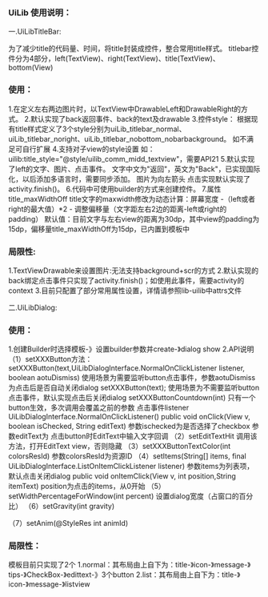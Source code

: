  ### UiLib 使用说明：
一.UiLibTitleBar:

为了减少title的代码量、时间，将title封装成控件，整合常用title样式。
titlebar控件分为4部分，left(TextView)、right(TextView)、title(TextView)、bottom(View)

### 使用：
1.在定义左右两边图片时，以TextView中DrawableLeft和DrawableRight的方式。
2.默认实现了back返回事件、back的text及drawable
3.控件style：
根据现有title样式定义了3个style分别为uiLib_titlebar_normal、uiLib_titlebar_noright、uiLib_titlebar_nobottom_nobarbackground。
如不满足可自行扩展
4.支持对子view的style设置
如：uilib:title_style="@style/uilib_comm_midd_textview"，需要API21
5.默认实现了left的文字、图片、点击事件。
文字中文为"返回"，英文为"Back"，已实现国际化，以后添加多语言时，需要同步添加。
图片为向左箭头
点击实现默认实现了activity.finish()。
6.代码中可使用builder的方式来创建控件。
7.属性title_maxWidthOff
title文字的maxwidth修改为动态计算：屏幕宽度 -（left或者right的最大值）*2 - 调整偏移量（文字距左右2边的距离-left或right的padding）
默认值：目前文字与左右view的距离为30dp，其中view的padding为15dp，偏移量title_maxWidthOff为15dp，已内置到模板中

### 局限性:
1.TextViewDrawable来设置图片:无法支持background+scr的方式
2.默认实现的back绑定点击事件只实现了activity.finish()；如使用此事件，需要activity的context
3.目前只配置了部分常用属性设置，详情请参照lib-uilib中attrs文件

二.UiLibDialog:
### 使用：
1.创建Builder时选择模板-》设置builder参数并create-》dialog show
2.API说明
（1）setXXXButton方法：
setXXXButton(text,UiLibDialogInterface.NormalOnClickListener listener, boolean aotuDismiss)
使用场景为需要监听button点击事件，参数aotuDismiss为点击后是否自动关闭dialog
setXXXButton(text);
使用场景为不需要监听button点击事件，默认实现点击后关闭dialog
setXXXButtonCountdown(int)
只有一个button生效，多次调用会覆盖之前的参数
点击事件listener
UiLibDialogInterface.NormalOnClickListener()
public void onClick(View v, boolean isChecked, String editText)
参数ischecked为是否选择了checkbox
参数editText为 点击button时EditText中输入文字回调
（2）setEditTextHit
调用该方法，打开EditText view，否则隐藏
（3）setXXXButtonTextColor(int colorsResId)
参数colorsResId为资源ID
（4）setItems(String[] items, final UiLibDialogInterface.ListOnItemClickListener listener)
参数items为列表项，默认点击关闭dialog
public void onItemClick(View v, int position,String itemText)
position为点击的items，从0开始
（5）setWidthPercentageForWindow(int percent)
设置dialog宽度（占窗口的百分比）
（6）setGravity(int gravity)

（7）setAnim(@StyleRes int animId)




### 局限性：
模板目前只实现了2个
1.normal：其布局由上自下为：title-》icon-》message-》tips-》CheckBox-》edittext-》3个button
2.list：其布局由上自下为：title-》icon-》message-》listview
